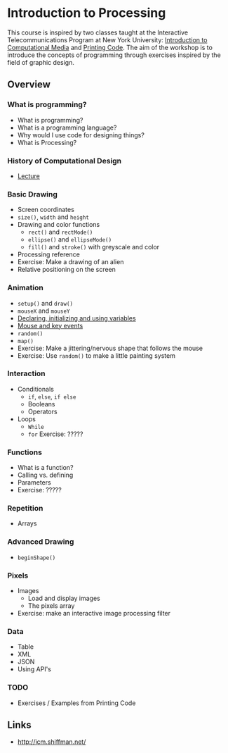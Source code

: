 Introduction to Processing
==========================

This course is inspired by two classes taught at the Interactive Telecommunications Program at New York University: [Introduction to Computational Media](https://github.com/ITPNYU/ICM-2013/blob/master/Syllabus-2013-All.md) and [Printing Code](http://printingcode.runemadsen.com/). The aim of the workshop is to introduce the concepts of programming through exercises inspired by the field of graphic design.

Overview
--------

### What is programming?

* What is programming?
* What is a programming language?
* Why would I use code for designing things?
* What is Processing?

### History of Computational Design

* [Lecture](http://printingcode.runemadsen.com/lecture-intro/)

### Basic Drawing

* Screen coordinates
* `size()`, `width` and `height`
* Drawing and color functions
    * `rect()` and `rectMode()`
    * `ellipse()` and `ellipseMode()`
    * `fill()` and `stroke()` with greyscale and color
* Processing reference
* Exercise: Make a drawing of an alien
* Relative positioning on the screen

### Animation

* `setup()` and `draw()`
* `mouseX` and `mouseY`
* [Declaring, initializing and using variables](https://github.com/shiffman/LearningProcessing/tree/master/chp04_variables)
* [Mouse and key events](https://github.com/shiffman/LearningProcessing/blob/master/chp03_flow/example_3_5_mouse_key_events/example_3_5_mouse_key_events.pde)
* `random()`
* `map()`
* Exercise: Make a jittering/nervous shape that follows the mouse
* Exercise: Use `random()` to make a little painting system

### Interaction

* Conditionals
    - `if`, `else`, `if else`
    - Booleans
    - Operators
* Loops
    - `While`
    - `for` 
Exercise: ?????

### Functions

* What is a function?
* Calling vs. defining
* Parameters
* Exercise: ?????

### Repetition

* Arrays

### Advanced Drawing

* `beginShape()`

### Pixels

* Images
    - Load and display images
    - The pixels array
* Exercise: make an interactive image processing filter

### Data

* Table
* XML
* JSON
* Using API's

### TODO

* Exercises / Examples from Printing Code

Links
-----

* http://icm.shiffman.net/











